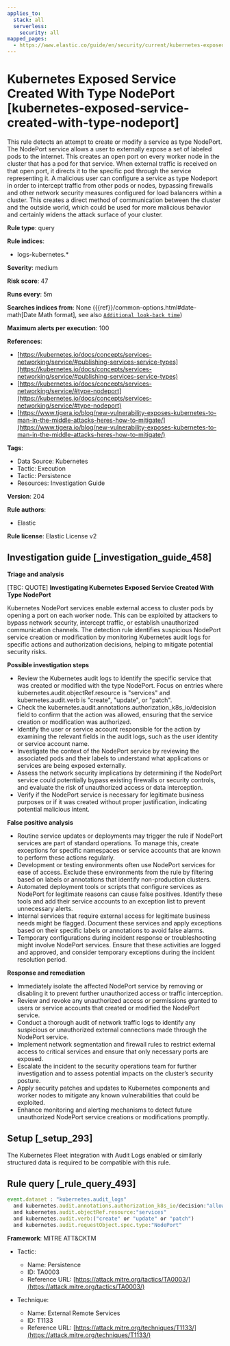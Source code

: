 ```yaml
---
applies_to:
  stack: all
  serverless:
    security: all
mapped_pages:
  - https://www.elastic.co/guide/en/security/current/kubernetes-exposed-service-created-with-type-nodeport.html
---
```


# Kubernetes Exposed Service Created With Type NodePort [kubernetes-exposed-service-created-with-type-nodeport]

This rule detects an attempt to create or modify a service as type NodePort. The NodePort service allows a user to externally expose a set of labeled pods to the internet. This creates an open port on every worker node in the cluster that has a pod for that service. When external traffic is received on that open port, it directs it to the specific pod through the service representing it. A malicious user can configure a service as type Nodeport in order to intercept traffic from other pods or nodes, bypassing firewalls and other network security measures configured for load balancers within a cluster. This creates a direct method of communication between the cluster and the outside world, which could be used for more malicious behavior and certainly widens the attack surface of your cluster.

**Rule type**: query

**Rule indices**:

* logs-kubernetes.*

**Severity**: medium

**Risk score**: 47

**Runs every**: 5m

**Searches indices from**: None ({{ref}}/common-options.html#date-math[Date Math format], see also [`Additional look-back time`](docs-content://solutions/security/detect-and-alert/create-detection-rule.md#rule-schedule))

**Maximum alerts per execution**: 100

**References**:

* [https://kubernetes.io/docs/concepts/services-networking/service/#publishing-services-service-types](https://kubernetes.io/docs/concepts/services-networking/service/#publishing-services-service-types)
* [https://kubernetes.io/docs/concepts/services-networking/service/#type-nodeport](https://kubernetes.io/docs/concepts/services-networking/service/#type-nodeport)
* [https://www.tigera.io/blog/new-vulnerability-exposes-kubernetes-to-man-in-the-middle-attacks-heres-how-to-mitigate/](https://www.tigera.io/blog/new-vulnerability-exposes-kubernetes-to-man-in-the-middle-attacks-heres-how-to-mitigate/)

**Tags**:

* Data Source: Kubernetes
* Tactic: Execution
* Tactic: Persistence
* Resources: Investigation Guide

**Version**: 204

**Rule authors**:

* Elastic

**Rule license**: Elastic License v2

## Investigation guide [_investigation_guide_458]

**Triage and analysis**

[TBC: QUOTE]
**Investigating Kubernetes Exposed Service Created With Type NodePort**

Kubernetes NodePort services enable external access to cluster pods by opening a port on each worker node. This can be exploited by attackers to bypass network security, intercept traffic, or establish unauthorized communication channels. The detection rule identifies suspicious NodePort service creation or modification by monitoring Kubernetes audit logs for specific actions and authorization decisions, helping to mitigate potential security risks.

**Possible investigation steps**

* Review the Kubernetes audit logs to identify the specific service that was created or modified with the type NodePort. Focus on entries where kubernetes.audit.objectRef.resource is "services" and kubernetes.audit.verb is "create", "update", or "patch".
* Check the kubernetes.audit.annotations.authorization_k8s_io/decision field to confirm that the action was allowed, ensuring that the service creation or modification was authorized.
* Identify the user or service account responsible for the action by examining the relevant fields in the audit logs, such as the user identity or service account name.
* Investigate the context of the NodePort service by reviewing the associated pods and their labels to understand what applications or services are being exposed externally.
* Assess the network security implications by determining if the NodePort service could potentially bypass existing firewalls or security controls, and evaluate the risk of unauthorized access or data interception.
* Verify if the NodePort service is necessary for legitimate business purposes or if it was created without proper justification, indicating potential malicious intent.

**False positive analysis**

* Routine service updates or deployments may trigger the rule if NodePort services are part of standard operations. To manage this, create exceptions for specific namespaces or service accounts that are known to perform these actions regularly.
* Development or testing environments often use NodePort services for ease of access. Exclude these environments from the rule by filtering based on labels or annotations that identify non-production clusters.
* Automated deployment tools or scripts that configure services as NodePort for legitimate reasons can cause false positives. Identify these tools and add their service accounts to an exception list to prevent unnecessary alerts.
* Internal services that require external access for legitimate business needs might be flagged. Document these services and apply exceptions based on their specific labels or annotations to avoid false alarms.
* Temporary configurations during incident response or troubleshooting might involve NodePort services. Ensure that these activities are logged and approved, and consider temporary exceptions during the incident resolution period.

**Response and remediation**

* Immediately isolate the affected NodePort service by removing or disabling it to prevent further unauthorized access or traffic interception.
* Review and revoke any unauthorized access or permissions granted to users or service accounts that created or modified the NodePort service.
* Conduct a thorough audit of network traffic logs to identify any suspicious or unauthorized external connections made through the NodePort service.
* Implement network segmentation and firewall rules to restrict external access to critical services and ensure that only necessary ports are exposed.
* Escalate the incident to the security operations team for further investigation and to assess potential impacts on the cluster’s security posture.
* Apply security patches and updates to Kubernetes components and worker nodes to mitigate any known vulnerabilities that could be exploited.
* Enhance monitoring and alerting mechanisms to detect future unauthorized NodePort service creations or modifications promptly.


## Setup [_setup_293]

The Kubernetes Fleet integration with Audit Logs enabled or similarly structured data is required to be compatible with this rule.


## Rule query [_rule_query_493]

```js
event.dataset : "kubernetes.audit_logs"
  and kubernetes.audit.annotations.authorization_k8s_io/decision:"allow"
  and kubernetes.audit.objectRef.resource:"services"
  and kubernetes.audit.verb:("create" or "update" or "patch")
  and kubernetes.audit.requestObject.spec.type:"NodePort"
```

**Framework**: MITRE ATT&CKTM

* Tactic:

    * Name: Persistence
    * ID: TA0003
    * Reference URL: [https://attack.mitre.org/tactics/TA0003/](https://attack.mitre.org/tactics/TA0003/)

* Technique:

    * Name: External Remote Services
    * ID: T1133
    * Reference URL: [https://attack.mitre.org/techniques/T1133/](https://attack.mitre.org/techniques/T1133/)



